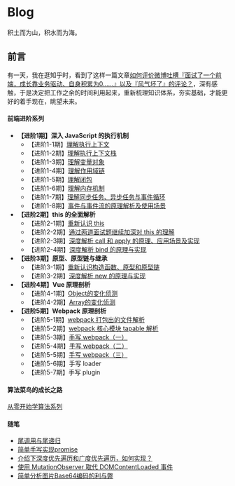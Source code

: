 # Blog
积土而为山，积水而为海。

## 前言

有一天，我在逛知乎时，看到了这样一篇文章[如何评价微博吐槽『面试了一个前端，成长靠业务驱动、自身积累为0……』以及『风气坏了』的评论？](https://www.zhihu.com/question/55861090)，深有感触，于是决定把工作之余的时间利用起来，重新梳理知识体系，夯实基础，才能更好的着手现在，眺望未来。

#### 前端进阶系列

- **【进阶1期】深入 JavaScript 的执行机制**
  - 【进阶1-1期】[理解执行上下文](https://github.com/sunbigshan/Blog/issues/4)
  - 【进阶1-2期】[理解执行上下文栈](https://github.com/sunbigshan/Blog/issues/5)
  - 【进阶1-3期】[理解变量对象](https://github.com/sunbigshan/Blog/issues/6)
  - 【进阶1-4期】[理解作用域链](https://github.com/sunbigshan/Blog/issues/7)
  - 【进阶1-5期】[理解闭包](https://github.com/sunbigshan/Blog/issues/9)
  - 【进阶1-6期】[理解内存机制](https://github.com/sunbigshan/Blog/issues/11)
  - 【进阶1-7期】[理解同步任务、异步任务与事件循环](https://github.com/sunbigshan/Blog/issues/12)
  - 【进阶1-8期】[事件与事件流的原理解析及使用场景](https://github.com/sunbigshan/Blog/issues/18)
- **【进阶2期】this 的全面解析**
  - 【进阶2-1期】[重新认识 this](https://github.com/sunbigshan/Blog/issues/10)
  - 【进阶2-2期】[通过两道面试题继续加深对 this 的理解](https://github.com/sunbigshan/Blog/issues/14)
  - 【进阶2-3期】[深度解析 call 和 apply 的原理、应用场景及实现](https://github.com/sunbigshan/Blog/issues/15)
  - 【进阶2-4期】[深度解析 bind 的原理与实现](https://github.com/sunbigshan/Blog/issues/16)
- **【进阶3期】原型、原型链与继承**
  - 【进阶3-1期】[重新认识构造函数、原型和原型链](https://github.com/sunbigshan/Blog/issues/19)
  - 【进阶3-2期】[深度解析 new 的原理与实现](https://github.com/sunbigshan/Blog/issues/17)
- **【进阶4期】Vue 原理剖析**
  - 【进阶4-1期】[Object的变化侦测](https://github.com/sunbigshan/Blog/issues/21)
  - 【进阶4-2期】[Array的变化侦测](https://github.com/sunbigshan/Blog/issues/22)
- **【进阶5期】Webpack 原理剖析**
  - 【进阶5-1期】[webpack 打包出的文件解析](https://github.com/sunbigshan/Blog/issues/44)
  - 【进阶5-2期】[webpack 核心模块 tapable 解析](https://github.com/sunbigshan/Blog/issues/45)
  - 【进阶5-3期】[手写 webpack（一）](https://github.com/sunbigshan/Blog/issues/46)
  - 【进阶5-4期】[手写 webpack（二）](https://github.com/sunbigshan/Blog/issues/47)
  - 【进阶5-5期】[手写 webpack（三）](https://github.com/sunbigshan/Blog/issues/48)
  - 【进阶5-6期】手写 loader
  - 【进阶5-7期】手写 plugin
  


#### 算法菜鸟的成长之路
[从零开始学算法系列](https://github.com/sunbigshan/learnAlgorithm)

#### 随笔

- [尾调用与尾递归](https://github.com/sunbigshan/Blog/issues/20)
- [简单手写实现promise](https://github.com/sunbigshan/Blog/issues/23)
- [介绍下深度优先遍历和广度优先遍历，如何实现？](https://github.com/sunbigshan/Blog/issues/38)
- [使用 MutationObserver 取代 DOMContentLoaded 事件](https://github.com/sunbigshan/Blog/issues/42)
- [简单分析图片Base64编码的利与弊](https://github.com/sunbigshan/Blog/issues/43)
